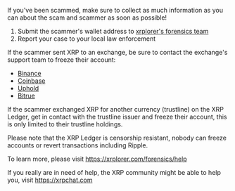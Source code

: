 If you've been scammed, make sure to collect as much information as you can about the scam and scammer as soon as possible!

1. Submit the scammer's wallet address to [xrplorer's forensics team](https://xrplorer.com/forensics/submit)
2. Report your case to your local law enforcement

If the scammer sent XRP to an exchange, be sure to contact the exchange's support team to freeze their account:

 - [Binance](https://www.binance.com/en/support)
 - [Coinbase](https://help.coinbase.com/) 
 - [Uphold](https://support.uphold.com/hc/en-us/requests/new)
 - [Bitrue](https://www.bitrue.com/exchange-web/footer/contactus.html)

If the scammer exchanged XRP for another currency (trustline) on the XRP Ledger, get in contact with the trustline issuer and freeze their account, this is only limited to their trustline holdings.

Please note that the XRP Ledger is censorship resistant, nobody can freeze accounts or revert transactions including Ripple.

To learn more, please visit https://xrplorer.com/forensics/help

If you really are in need of help, the XRP community might be able to help you, visit https://xrpchat.com
